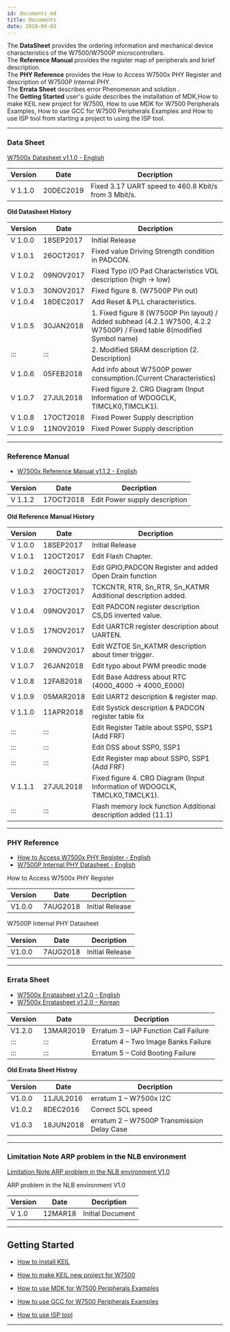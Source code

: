 ```yaml
---
id: documents_md
title: Documents
date: 2020-04-03
---
```


The **DataSheet** provides the ordering information and mechanical device characteristics of the W7500/W7500P microcontrollers.  
The **Reference Manual** provides the register map of peripherals and brief description.  
The **PHY Reference** provides the How to Access W7500x PHY Register and description of W7500P Internal PHY.  
The **Errata Sheet** describes error Phenomenon and solution .  
The **Getting Started** user's guide describes the installation of MDK,How to make KEIL new project for W7500, How to use MDK for W7500 Peripherals Examples, How to use GCC for W7500 Peripherals Examples and How to use ISP tool from starting a project to using the ISP tool.

-------------------

### Data Sheet

[W7500x Datasheet v1.1.0 - English](/img/products/w7500/w7500x_ds_v110.pdf)



| Version | Date      | Decription                                           |
| ------- | --------- | ---------------------------------------------------- |
| V 1.1.0 | 20DEC2019 | Fixed 3.17 UART speed to 460.8 Kbit/s from 3 Mbit/s. |


**Old Datasheet History**

| Version | Date      | Decription                                                                                                               |
| ------- | --------- | ------------------------------------------------------------------------------------------------------------------------ |
| V 1.0.0 | 18SEP2017 | Initial Release                                                                                                          |
| V 1.0.1 | 26OCT2017 | Fixed value Driving Strength condition in PADCON.                                                                        |
| V 1.0.2 | 09NOV2017 | Fixed Typo I/O Pad Characteristics VOL description (high -\> low)                                                        |
| V 1.0.3 | 30NOV2017 | Fixed figure 8. (W7500P Pin out)                                                                                         |
| V 1.0.4 | 18DEC2017 | Add Reset & PLL characteristics.                                                                                         |
| V 1.0.5 | 30JAN2018 | 1. Fixed figure 8 (W7500P Pin layout) / Added subhead (4.2.1 W7500, 4.2.2 W7500P) / Fixed table 8(modified Symbol name) |
| :::     | :::       | 2. Modified SRAM description (2. Description)                                                                           |
| V 1.0.6 | 05FEB2018 | Add info about W7500P power consumption.(Current Characteristics)                                                        |
| V 1.0.7 | 27JUL2018 | Fixed figure 2. CRG Diagram (Input Information of WDOGCLK, TIMCLK0,TIMCLK1).                                             |
| V 1.0.8 | 17OCT2018 | Fixed Power Supply description                                                                                           |
| V 1.0.9 | 11NOV2019 | Fixed Power Supply description                                                                                           |



-------------------


### Reference Manual

  - [W7500x Reference Manual v1.1.2 - English](/img/products/w7500/w7500x_rm_v112_20181017_.pdf)



| Version | Date      | Decription                    |
| ------- | --------- | ----------------------------- |
| V 1.1.2 | 17OCT2018 | Edit Power supply description |



 **Old Reference Manual History**

| Version | Date      | Decription                                                                   |
| ------- | --------- | ---------------------------------------------------------------------------- |
| V 1.0.0 | 18SEP2017 | Initial Release                                                              |
| V 1.0.1 | 12OCT2017 | Edit Flash Chapter.                                                          |
| V 1.0.2 | 26OCT2017 | Edit GPIO,PADCON Register and added Open Drain function                      |
| V 1.0.3 | 27OCT2017 | TCKCNTR, RTR, Sn\_RTR, Sn\_KATMR Additional description added.               |
| V 1.0.4 | 09NOV2017 | Edit PADCON register description CS,DS inverted value.                       |
| V 1.0.5 | 17NOV2017 | Edit UARTCR register description about UARTEN.                               |
| V 1.0.6 | 29NOV2017 | Edit WZTOE Sn\_KATMR description about timer trigger.                        |
| V 1.0.7 | 26JAN2018 | Edit typo about PWM preodic mode                                             |
| V 1.0.8 | 12FAB2018 | Edit Base Address about RTC (4000\_4000 -\> 4000\_E000)                      |
| V 1.0.9 | 05MAR2018 | Edit UART2 description & register map.                                       |
| V 1.1.0 | 11APR2018 | Edit Systick description & PADCON register table fix                         |
| :::     | :::       | Edit Register Table about SSP0, SSP1 (Add FRF)                               |
| :::     | :::       | Edit DSS about SSP0, SSP1                                                    |
| :::     | :::       | Edit Register map about SSP0, SSP1 (Add FRF)                                 |
| V 1.1.1 | 27JUL2018 | Fixed figure 4. CRG Diagram (Input Information of WDOGCLK, TIMCLK0,TIMCLK1). |
| :::     | :::       | Flash memory lock function Additional description added (11.1)               |

-------------------

### PHY Reference

  - [How to Access W7500x PHY Register - English](/img/products/w7500p/ref_sch/how_to_access_phy_application_note_v100.pdf)
  - [W7500P Internal PHY Datasheet - English](http://www.bdtic.com/DataSheet/ICplus/IP101G_DS_R01_20121224.pdf)

 How to Access W7500x PHY Register

| Version | Date     | Decription      |
| ------- | -------- | --------------- |
| V1.0.0  | 7AUG2018 | Initial Release |

W7500P Internal PHY Datasheet

| Version | Date     | Decription      |
| ------- | -------- | --------------- |
| V1.0.0  | 7AUG2018 | Initial Release |

---

### Errata Sheet
- [W7500x Erratasheet v1.2.0 - English](/img/products/w7500/w7500x_erratasheet_v120e.pdf)
- [W7500x Erratasheet v1.2.0 - Korean](/img/products/w7500/w7500x_erratasheet_v120k.pdf)


| Version | Date      | Decription                            |
| ------- | --------- | ------------------------------------- |
| V1.2.0  | 13MAR2019 | Erratum 3 – IAP Function Call Failure |
| :::     | :::       | Erratum 4 – Two Image Banks Failure   |
| :::     | :::       | Erratum 5 – Cold Booting Failure      |
 
  

**Old Errata Sheet Histroy**

| Version | Date      | Decription                                 |
| ------- | --------- | ------------------------------------------ |
| V1.0.0  | 11JUL2016 | erratum 1 – W7500x I2C                     |
| V1.0.2  | 8DEC2016  | Correct SCL speed                          |
| V1.0.3  | 18JUN2018 | erratum 2 – W7500P Transmission Delay Case |



-----


### Limitation Note ARP problem in the NLB environment

[Limitation Note ARP problem in the NLB environment V1.0](/img/products/w7500/w7500_arp_problem_in_the_nlb.pdf)

ARP problem in the NLB environment V1.0

| Version | Date    | Decription       |
| ------- | ------- | ---------------- |
| V 1.0   | 12MAR18 | Initial Document |


-----


## Getting Started

  - [How to install KEIL](documents/appnote/How_to_install_KEIL.md)

  - [How to make KEIL new project for W7500](documents/appnote/How_to_make_KEIL_new_project_for_W7500.md)

  - [How to use MDK for W7500 Peripherals Examples](documents/appnote/How_to_use_MDK_for_W7500_Peripherals_Examples.md)
    
  - [How to use GCC for W7500 Peripherals Examples](documents/appnote/How_to_use_GCC_for_W7500_Peripherals_Examples.md)
  
  - [How to use ISP tool](documents/appnote/How_to_use_ISP_tool.md)
  
----- 
